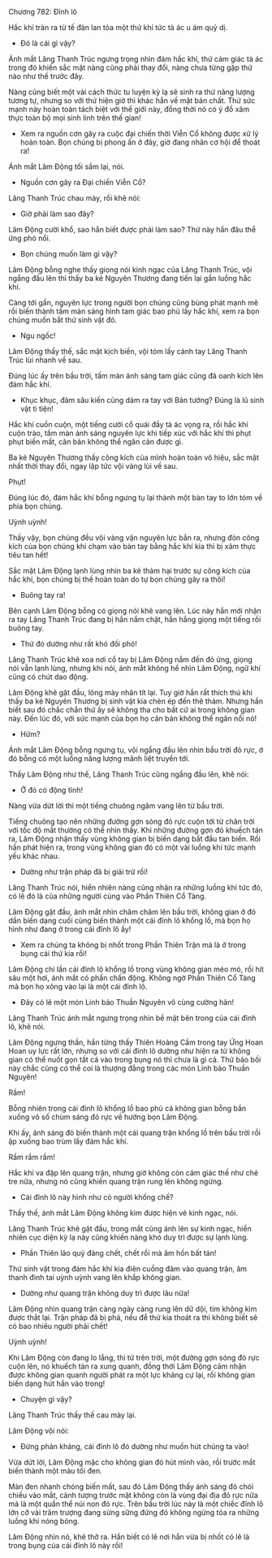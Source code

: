 




Chương 782: Đỉnh lô


Hắc khí tràn ra từ tế đàn lan tỏa một thứ khí tức tà ác u ám quỷ dị.

- Đó là cái gì vậy?

Ánh mắt Lăng Thanh Trúc ngưng trọng nhìn đám hắc khí, thứ cảm giác tà ác trong đó khiến sắc mặt nàng cũng phải thay đổi, nàng chưa từng gặp thứ nào như thế trước đây.

Nàng cũng biết một vài cách thức tu luyện kỳ lạ sẽ sinh ra thứ năng lượng tương tự, nhưng so với thứ hiện giờ thì khác hẳn về mặt bản chất. Thứ sức mạnh này hoàn toàn tách biệt với thế giới này, đồng thời nó có ý đồ xâm thực toàn bộ mọi sinh linh trên thế gian!

- Xem ra nguồn cơn gây ra cuộc đại chiến thời Viễn Cổ không được xử lý hoàn toàn. Bọn chúng bị phong ấn ở đây, giờ đang nhân cơ hội để thoát ra!

Ánh mắt Lâm Động tối sầm lại, nói.

- Nguồn cơn gây ra Đại chiến Viễn Cổ?

Lăng Thanh Trúc chau mày, rồi khẽ nói:

- Giờ phải làm sao đây?

Lâm Động cười khổ, sao hắn biết được phải làm sao? Thứ này hắn đâu thể ứng phó nổi.

- Bọn chúng muốn làm gì vậy?

Lâm Động bỗng nghe thấy giọng nói kinh ngạc của Lăng Thanh Trúc, vội ngẩng đầu lên thì thấy ba kẻ Nguyên Thương đang tiến lại gần luồng hắc khí.

Càng tới gần, nguyên lực trong người bọn chúng cũng bùng phát mạnh mẽ rồi biến thành tấm màn sáng hình tam giác bao phủ lấy hắc khí, xem ra bọn chúng muốn bắt thứ sinh vật đó.

- Ngu ngốc!

Lâm Động thấy thế, sắc mặt kịch biến, vội tóm lấy cánh tay Lăng Thanh Trúc lùi nhanh về sau.

Đúng lúc ấy trên bầu trời, tấm màn ánh sáng tam giác cũng đã oanh kích lên đám hắc khí.

- Khục khục, đám sâu kiến cũng dám ra tay với Bản tướng? Đúng là lũ sinh vật ti tiện!

Hắc khí cuồn cuộn, một tiếng cười cổ quái đầy tà ác vọng ra, rồi hắc khí cuộn trào, tấm màn ánh sáng nguyên lực khi tiếp xúc với hắc khí thì phụt phụt biến mất, căn bản không thể ngăn cản được gì.

Ba kẻ Nguyên Thương thấy công kích của mình hoàn toàn vô hiệu, sắc mặt nhất thời thay đổi, ngay lập tức vội vàng lùi về sau.

Phụt!

Đúng lúc đó, đám hắc khí bỗng ngưng tụ lại thành một bàn tay to lớn tóm về phía bọn chúng.

Uỳnh uỳnh!

Thấy vậy, bọn chúng đều vội vàng vận nguyên lực bắn ra, nhưng đòn công kích của bọn chúng khi chạm vào bàn tay bằng hắc khí kia thì bị xâm thực tiêu tan hết!

Sắc mặt Lâm Động lạnh lùng nhìn ba kẻ thảm hại trước sự công kích của hắc khí, bọn chúng bị thế hoàn toàn do tự bọn chúng gây ra thôi!

- Buông tay ra!

Bên cạnh Lâm Động bỗng có giọng nói khẽ vang lên. Lúc này hắn mới nhận ra tay Lăng Thanh Trúc đang bị hắn nắm chặt, hắn hắng giọng một tiếng rồi buông tay.

- Thứ đó dường như rất khó đối phó!

Lăng Thanh Trúc khẽ xoa nơi cổ tay bị Lâm Động nắm đến đỏ ửng, giọng nói vẫn lạnh lùng, nhưng khi nói, ánh mắt không hề nhìn Lâm Động, ngữ khí cũng có chút dao động.

Lâm Động khẽ gật đầu, lông mày nhăn tít lại. Tuy giờ hắn rất thích thú khi thấy ba kẻ Nguyên Thương bị sinh vật kia chèn ép đến thê thảm. Nhưng hắn biết sau đó chắc chắn thứ ấy sẽ không tha cho bất cứ ai trong không gian này. Đến lúc đó, với sức mạnh của bọn họ căn bản không thể ngăn nổi nó!

- Hửm?

Ánh mắt Lâm Động bỗng ngưng tụ, vội ngẩng đầu lên nhìn bầu trời đỏ rực, ở đó bỗng có một luồng năng lượng mãnh liệt truyền tới.

Thấy Lâm Động như thế, Lăng Thanh Trúc cũng ngẩng đầu lên, khẽ nói:

- Ở đó có động tĩnh!

Nàng vừa dứt lời thì một tiếng chuông ngâm vang lên từ bầu trời.

Tiếng chuông tạo nên những đường gợn sóng đỏ rực cuộn tới từ chân trời với tốc độ mắt thường có thể nhìn thấy. Khi những đường gợn đó khuếch tán ra, Lâm Động nhận thấy vùng không gian bị biến dạng bắt đầu tan biến. Rồi hắn phát hiện ra, trong vùng không gian đó có một vài luồng khí tức mạnh yếu khác nhau.

- Dường như trận pháp đã bị giải trừ rồi!

Lăng Thanh Trúc nói, hiển nhiên nàng cũng nhận ra những luồng khí tức đó, có lẽ đó là của những người cùng vào Phần Thiên Cổ Tàng.

Lâm Động gật đầu, ánh mắt nhìn chăm chăm lên bầu trời, không gian ở đó dần biến dạng cuối cùng biến thành một cái đỉnh lô khổng lồ, mà bọn họ hình như đang ở trong cái đỉnh lô ấy!

- Xem ra chúng ta không bị nhốt trong Phần Thiên Trận mà là ở trong bụng cái thứ kia rồi!

Lâm Động chỉ lần cái đỉnh lô khổng lồ trong vùng không gian méo mó, rồi hít sâu một hơi, ánh mắt có phần chấn động. Không ngờ Phần Thiên Cổ Tàng mà bọn họ xông vào lại là một cái đỉnh lô.

- Đây có lẽ một món Linh bảo Thuần Nguyên vô cùng cường hãn!

Lăng Thanh Trúc ánh mắt ngưng trọng nhìn bề mặt bên trong của cái đỉnh lô, khẽ nói.

Lâm Động ngưng thần, hắn từng thấy Thiên Hoàng Cầm trong tay Ứng Hoan Hoan uy lực rất lớn, nhưng so với cái đỉnh lô dường như hiện ra từ không gian có thể nuốt gọn tất cả vào trong bụng nó thì chưa là gì cả. Thứ bảo bối này chắc cũng có thể coi là thượng đẳng trong các món Linh bảo Thuần Nguyên!

Rầm!

Bỗng nhiên trong cái đỉnh lô khổng lồ bao phủ cả không gian bỗng bắn xuống vô số chùm sáng đỏ rực về hướng bọn Lâm Động.

Khi ấy, ánh sáng đỏ biến thành một cái quang trận khổng lồ trên bầu trời rồi ập xuống bao trùm lấy đám hắc khí.

Rầm rầm rầm!

Hắc khí va đập lên quang trận, nhưng giờ không còn cảm giác thế như chẻ tre nữa, nhưng nó cũng khiến quang trận rung lên không ngừng.

- Cái đỉnh lô này hình như có người khống chế?

Thấy thế, ánh mắt Lâm Động không kìm được hiện vẻ kinh ngạc, nói.

Lăng Thanh Trúc khẽ gật đầu, trong mắt cũng ánh lên sự kinh ngạc, hiển nhiên cục diện kỳ lạ này cũng khiến nàng khó duy trì được sự lạnh lùng.

- Phần Thiên lão quỷ đáng chết, chết rồi mà âm hồn bất tán!

Thứ sinh vật trong đám hắc khí kia điên cuồng đâm vào quang trận, âm thanh đinh tai uỳnh uỳnh vang lên khắp không gian.

- Dường như quang trận không duy trì được lâu nữa!

Lâm Động nhìn quang trận càng ngày càng rung lên dữ dội, tim không kìm được thắt lại. Trận pháp đã bị phá, nếu để thứ kia thoát ra thì không biết sẽ có bao nhiêu người phải chết!

Uỳnh uỳnh!

Khi Lâm Động còn đang lo lắng, thì từ trên trời, một đường gợn sóng đỏ rực cuộn lên, nó khuếch tán ra xung quanh, đồng thời Lâm Động cảm nhận được không gian quanh người phát ra một lực kháng cự lại, rồi không gian biến dạng hút hắn vào trong!

- Chuyện gì vậy?

Lăng Thanh Trúc thấy thế cau mày lại.

Lâm Động vội nói:

- Đừng phản kháng, cái đỉnh lô đó dường như muốn hút chúng ta vào!

Vừa dứt lời, Lâm Động mặc cho không gian đó hút mình vào, rồi trước mắt biến thành một màu tối đen.

Màn đen nhanh chóng biến mất, sau đó Lâm Động thấy ánh sáng đỏ chói chiếu vào mắt, cảnh tượng trước mặt không còn là vùng đại địa đỏ rực nữa mà là một quần thể núi non đỏ rực. Trên bầu trời lúc này là một chiếc đỉnh lô lớn cỡ vài trăm trượng đang sừng sững đứng đó không ngừng tỏa ra những luồng khí nóng bỏng.

Lâm Động nhìn nó, khẽ thở ra. Hắn biết có lẽ nơi hắn vừa bị nhốt có lẽ là trong bụng của cái đỉnh lô này rồi!




